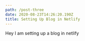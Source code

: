```yaml
---
path: /post-three
date: 2020-08-23T14:26:20.190Z
title: Setting Up Blog in Netlify
---
```

Hey I am setting up a blog in netlify